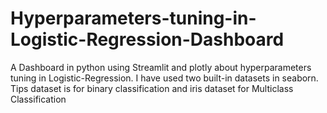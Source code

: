 # Hyperparameters-tuning-in-Logistic-Regression-Dashboard
A Dashboard in python using Streamlit and plotly about hyperparameters tuning in Logistic-Regression. I have used two built-in datasets in seaborn. Tips dataset is for binary classification and iris dataset for Multiclass Classification
